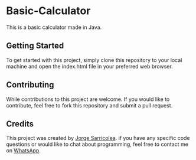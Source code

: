 # Basic-Calculator
This is a basic calculator made in Java.

## Getting Started
To get started with this project, simply clone this repository to your local machine and open the index.html file in your preferred web browser.

## Contributing
While contributions to this project are welcome. If you would like to contribute, feel free to fork this repository and submit a pull request.

## Credits
This project was created by [Jorge Sarricolea](https://jorgesarricolea.com). if you have any specific code questions or would like to chat about programming, feel free to contact me on [WhatsApp](https://wa.me/529381095593).
